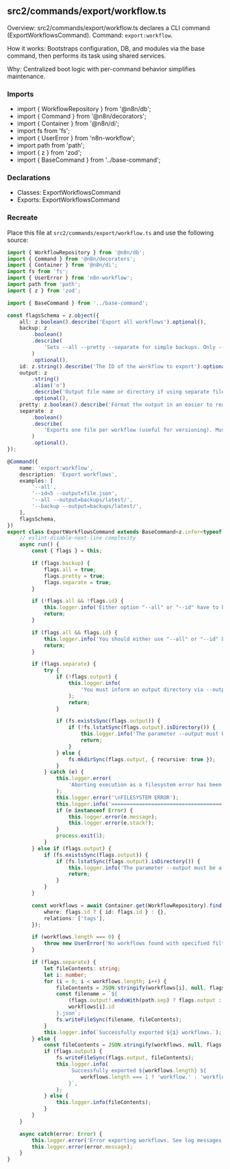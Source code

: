 ## src2/commands/export/workflow.ts

Overview: src2/commands/export/workflow.ts declares a CLI command (ExportWorkflowsCommand). Command: `export:workflow`.

How it works: Bootstraps configuration, DB, and modules via the base command, then performs its task using shared services.

Why: Centralized boot logic with per-command behavior simplifies maintenance.

### Imports

- import { WorkflowRepository } from '@n8n/db';
- import { Command } from '@n8n/decorators';
- import { Container } from '@n8n/di';
- import fs from 'fs';
- import { UserError } from 'n8n-workflow';
- import path from 'path';
- import { z } from 'zod';
- import { BaseCommand } from '../base-command';

### Declarations

- Classes: ExportWorkflowsCommand
- Exports: ExportWorkflowsCommand

### Recreate

Place this file at `src2/commands/export/workflow.ts` and use the following source:

```ts
import { WorkflowRepository } from '@n8n/db';
import { Command } from '@n8n/decorators';
import { Container } from '@n8n/di';
import fs from 'fs';
import { UserError } from 'n8n-workflow';
import path from 'path';
import { z } from 'zod';

import { BaseCommand } from '../base-command';

const flagsSchema = z.object({
	all: z.boolean().describe('Export all workflows').optional(),
	backup: z
		.boolean()
		.describe(
			'Sets --all --pretty --separate for simple backups. Only --output has to be set additionally.',
		)
		.optional(),
	id: z.string().describe('The ID of the workflow to export').optional(),
	output: z
		.string()
		.alias('o')
		.describe('Output file name or directory if using separate files')
		.optional(),
	pretty: z.boolean().describe('Format the output in an easier to read fashion').optional(),
	separate: z
		.boolean()
		.describe(
			'Exports one file per workflow (useful for versioning). Must inform a directory via --output.',
		)
		.optional(),
});

@Command({
	name: 'export:workflow',
	description: 'Export workflows',
	examples: [
		'--all',
		'--id=5 --output=file.json',
		'--all --output=backups/latest/',
		'--backup --output=backups/latest/',
	],
	flagsSchema,
})
export class ExportWorkflowsCommand extends BaseCommand<z.infer<typeof flagsSchema>> {
	// eslint-disable-next-line complexity
	async run() {
		const { flags } = this;

		if (flags.backup) {
			flags.all = true;
			flags.pretty = true;
			flags.separate = true;
		}

		if (!flags.all && !flags.id) {
			this.logger.info('Either option "--all" or "--id" have to be set!');
			return;
		}

		if (flags.all && flags.id) {
			this.logger.info('You should either use "--all" or "--id" but never both!');
			return;
		}

		if (flags.separate) {
			try {
				if (!flags.output) {
					this.logger.info(
						'You must inform an output directory via --output when using --separate',
					);
					return;
				}

				if (fs.existsSync(flags.output)) {
					if (!fs.lstatSync(flags.output).isDirectory()) {
						this.logger.info('The parameter --output must be a directory');
						return;
					}
				} else {
					fs.mkdirSync(flags.output, { recursive: true });
				}
			} catch (e) {
				this.logger.error(
					'Aborting execution as a filesystem error has been encountered while creating the output directory. See log messages for details.',
				);
				this.logger.error('\nFILESYSTEM ERROR');
				this.logger.info('====================================');
				if (e instanceof Error) {
					this.logger.error(e.message);
					this.logger.error(e.stack!);
				}
				process.exit(1);
			}
		} else if (flags.output) {
			if (fs.existsSync(flags.output)) {
				if (fs.lstatSync(flags.output).isDirectory()) {
					this.logger.info('The parameter --output must be a writeable file');
					return;
				}
			}
		}

		const workflows = await Container.get(WorkflowRepository).find({
			where: flags.id ? { id: flags.id } : {},
			relations: ['tags'],
		});

		if (workflows.length === 0) {
			throw new UserError('No workflows found with specified filters');
		}

		if (flags.separate) {
			let fileContents: string;
			let i: number;
			for (i = 0; i < workflows.length; i++) {
				fileContents = JSON.stringify(workflows[i], null, flags.pretty ? 2 : undefined);
				const filename = `${
					(flags.output!.endsWith(path.sep) ? flags.output : flags.output + path.sep) +
					workflows[i].id
				}.json`;
				fs.writeFileSync(filename, fileContents);
			}
			this.logger.info(`Successfully exported ${i} workflows.`);
		} else {
			const fileContents = JSON.stringify(workflows, null, flags.pretty ? 2 : undefined);
			if (flags.output) {
				fs.writeFileSync(flags.output, fileContents);
				this.logger.info(
					`Successfully exported ${workflows.length} ${
						workflows.length === 1 ? 'workflow.' : 'workflows.'
					}`,
				);
			} else {
				this.logger.info(fileContents);
			}
		}
	}

	async catch(error: Error) {
		this.logger.error('Error exporting workflows. See log messages for details.');
		this.logger.error(error.message);
	}
}

```
